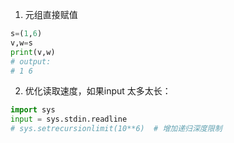1. 元组直接赋值
```py
s=(1,6)
v,w=s
print(v,w)
# output:
# 1 6
```

2. 优化读取速度，如果input 太多太长：
~~~py
import sys
input = sys.stdin.readline
# sys.setrecursionlimit(10**6)  # 增加递归深度限制
~~~